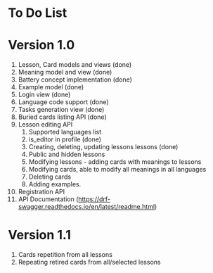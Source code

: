 # To Do List

# Version 1.0
1. Lesson, Card models and views (done)
1. Meaning model and view (done)
1. Battery concept implementation (done)
1. Example model (done)
1. Login view (done)
1. Language code support (done)
1. Tasks generation view (done)
1. Buried cards listing API (done)
1. Lesson editing API
    1. Supported languages list
    1. is_editor in profile (done)
    1. Creating, deleting, updating lessons lessons (done)
    1. Public and hidden lessons
    1. Modifying lessons - adding cards with meanings to lessons
    1. Modifying cards, able to modify all meanings in all languages
    1. Deleting cards
    1. Adding examples.
1. Registration API
1. API Documentation (https://drf-swagger.readthedocs.io/en/latest/readme.html)

# Version 1.1
1. Cards repetition from all lessons
1. Repeating retired cards from all/selected lessons